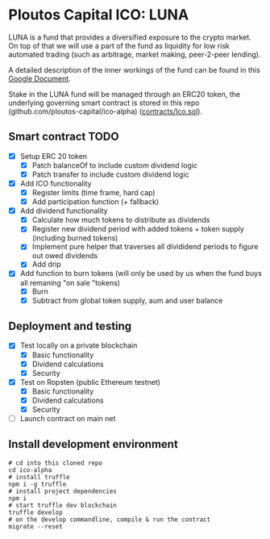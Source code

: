 # Ploutos Capital ICO: LUNA

LUNA is a fund that provides a diversified exposure to the crypto market. On top of that we will use a part of the fund as liquidity for low risk automated trading (such as arbitrage, market making, peer-2-peer lending).

A detailed description of the inner workings of the fund can be found in this [Google Document](https://docs.google.com/document/d/1jeSXiOAseB7f980nNuey3_1b7SlJq0UknJzW--qYJWA/edit?usp=sharing).

Stake in the LUNA fund will be managed through an ERC20 token, the underlying governing smart contract is stored in this repo (github.com/ploutos-capital/ico-alpha) ([contracts/Ico.sol](https://github.com/ploutos-capital/ico-alpha/blob/master/contracts/Ico.sol)).

## Smart contract TODO

- [x] Setup ERC 20 token
  - [x] Patch balanceOf to include custom dividend logic
  - [x] Patch transfer to include custom dividend logic
- [x] Add ICO functionality
  - [x] Register limits (time frame, hard cap)
  - [x] Add participation function (+ fallback)
- [x] Add dividend functionality
  - [x] Calculate how much tokens to distribute as dividends
  - [x] Register new dividend period with added tokens + token supply (including burned tokens)
  - [x] Implement pure helper that traverses all divididend periods to figure out owed dividends
  - [x] Add drip
- [x] Add function to burn tokens (will only be used by us when the fund buys all remaning "on sale "tokens)
  - [x] Burn
  - [x] Subtract from global token supply, aum and user balance

## Deployment and testing

- [x] Test locally on a private blockchain
  - [x] Basic functionality
  - [x] Dividend calculations
  - [x] Security
- [x] Test on Ropsten (public Ethereum testnet)
  - [x] Basic functionality
  - [x] Dividend calculations
  - [x] Security
- [ ] Launch contract on main net

## Install development environment

    # cd into this cloned repo
    cd ico-alpha
    # install truffle
    npm i -g truffle
    # install project dependencies
    npm i
    # start truffle dev blockchain
    truffle develop
    # on the develop commandline, compile & run the contract
    migrate --reset

